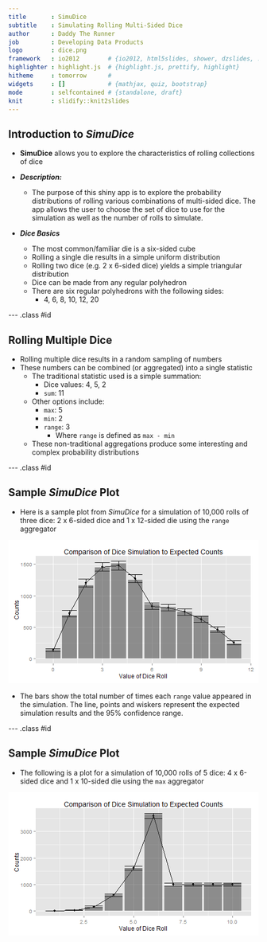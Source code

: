 ```yaml
---
title       : SimuDice
subtitle    : Simulating Rolling Multi-Sided Dice
author      : Daddy The Runner
job         : Developing Data Products
logo        : dice.png
framework   : io2012        # {io2012, html5slides, shower, dzslides, ...}
highlighter : highlight.js  # {highlight.js, prettify, highlight}
hitheme     : tomorrow      # 
widgets     : []            # {mathjax, quiz, bootstrap}
mode        : selfcontained # {standalone, draft}
knit        : slidify::knit2slides
---
```


<style>
em { font-style: italic }
strong { font-weight: bold }
</style>



## Introduction to _SimuDice_

- **SimuDice** allows you to explore the characteristics of rolling
collections of dice

- **_Description:_**
    - The purpose of this shiny app is to explore the probability
      distributions of rolling various combinations of multi-sided
      dice.  The app allows the user to choose the set of dice to
      use for the simulation as well as the number of rolls to
      simulate.


- **_Dice Basics_**
    - The most common/familiar die is a six-sided cube
    - Rolling a single die results in a simple uniform distribution
    - Rolling two dice (e.g. 2 x 6-sided dice) yields a simple
      triangular distribution
    - Dice can be made from any regular polyhedron
    - There are six regular polyhedrons with the following sides:
        - 4, 6, 8, 10, 12, 20

--- .class #id 

## Rolling Multiple Dice

- Rolling multiple dice results in a random sampling of numbers
- These numbers can be combined (or aggregated) into a single
statistic
    - The traditional statistic used is a simple summation:
        - Dice values:  4, 5,  2
        - `sum`:  11
    - Other options include:
        - `max`:  5
        - `min`:  2
        - `range`:  3
            - Where `range` is defined as `max - min`
    - These non-traditional aggregations produce some interesting
    and complex probability distributions

--- .class #id 

## Sample _SimuDice_ Plot

- Here is a sample plot from _SimuDice_ for a simulation of
10,000 rolls of three dice:  2 x 6-sided dice and 1 x 12-sided
die using the `range` aggregator

![plot of chunk unnamed-chunk-1](assets/fig/unnamed-chunk-1-1.png) 

- The bars show the total number of times each `range` value
appeared in the simulation.  The line, points and wiskers
represent the expected simulation results and the 95% confidence 
range.

--- .class #id 

## Sample _SimuDice_ Plot

- The following is a plot for a simulation of 10,000 rolls of
5 dice:  4 x 6-sided dice and 1 x 10-sided die using the `max`
aggregator

![plot of chunk unnamed-chunk-2](assets/fig/unnamed-chunk-2-1.png) 

